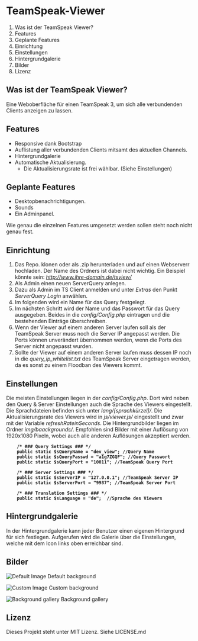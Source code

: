 # TeamSpeak-Viewer

1. Was ist der TeamSpeak Viewer?
2. Features
3. Geplante Features
3. Einrichtung
4. Einstellungen
5. Hintergrundgalerie
6. Bilder
7. Lizenz

## Was ist der TeamSpeak Viewer?
Eine Weboberfläche für einen TeamSpeak 3, um sich alle verbundenden Clients anzeigen zu lassen.

## Features
* Responsive dank Bootstrap
* Auflistung aller verbundenden Clients mitsamt des aktuellen Channels.
* Hintergrundgalerie
* Automatische Aktualisierung.
  * Die Aktualisierungsrate ist frei wählbar. (Siehe Einstellungen)

## Geplante Features
* Desktopbenachrichtigungen.
* Sounds
* Ein Adminpanel.

Wie genau die einzelnen Features umgesetzt werden sollen steht noch nicht genau fest.

## Einrichtung
1. Das Repo. klonen oder als .zip herunterladen und auf einen Webserverr hochladen. Der Name des Ordners ist dabei nicht wichtig. Ein Beispiel könnte sein: _http://www.ihre-domain.de/tsview/_
2. Als Admin einen neuen ServerQuery anlegen.
  3. Dazu als Admin im TS Client anmelden und unter _Extras_ den Punkt _ServerQuery Login_ anwählen.
  4. Im folgenden wird ein Name für das Query festgelegt.
  5. Im nächsten Schritt wird der Name und das Passwort für das Query ausgegeben. Beides in die _config/Config.php_ eintragen und die bestehenden Einträge überschreiben.
  6. Wenn der Viewer auf einem anderen Server laufen soll als der TeamSpeak Server muss noch die Server IP angepasst werden. Die Ports können unverändert übernommen werden, wenn die Ports des Server nicht angepasst wurden.
  7. Sollte der Viewer auf einem anderen Server laufen muss dessen IP noch in die _query_ip_whitelist.txt_ des TeamSpeak Server eingetragen werden, da es sonst zu einem Floodban des Viewers kommt.

## Einstellungen
Die meisten Einstellungen liegen in der _config/Config.php_. Dort wird neben den Query & Server Einstellungen auch die Sprache des Viewers eingestellt.
Die Sprachdateien befinden sich unter _lang/[sprachkürzel]/_.
Die Aktualisierungsrate des Viewers wird in _js/viewer.js/_ eingestellt und zwar mit der Variable _refreshRateinSeconds_.
Die Hintergrundbilder liegen im Ordner _img/baackgrounds/_.
Empfohlen sind Bilder mit einer Auflösung von 1920x1080 Pixeln, wobei auch alle anderen Auflösungen akzeptiert werden.

<b>

        /* ### Query Settings ### */
        public static $sQueryName = "dev_view"; //Query Name
        public static $sQueryPasswd = "a1g7ZGQF"; //Query Passwort
        public static $sQueryPort = "10011"; //TeamSpeak Query Port
        
        /* ### Server Settings ### */
        public static $sServerIP = "127.0.0.1"; //TeamSpeak Server IP
        public static $sServerPort = "9987"; //TeamSpeak Server Port
        
        /* ### Translation Settings ### */
        public static $sLanguage = "de";  //Sprache des Viewers
</b>

## Hintergrundgalerie
In der Hintergrundgalerie kann jeder Benutzer einen eigenen Hintergrund für sich festlegen.
Aufgerufen wird die Galerie über die Einstellungen, welche mit dem Icon links oben erreichbar sind.

## Bilder
![Default Image](http://i.imgur.com/xt0pPrT.jpg)
Default background

![Custom Image](http://i.imgur.com/cpXM7DW.jpg)
Custom background

![Background gallery](http://i.imgur.com/NLSjrW6.jpg)
Background gallery

## Lizenz
Dieses Projekt steht unter MIT Lizenz. Siehe LICENSE.md
